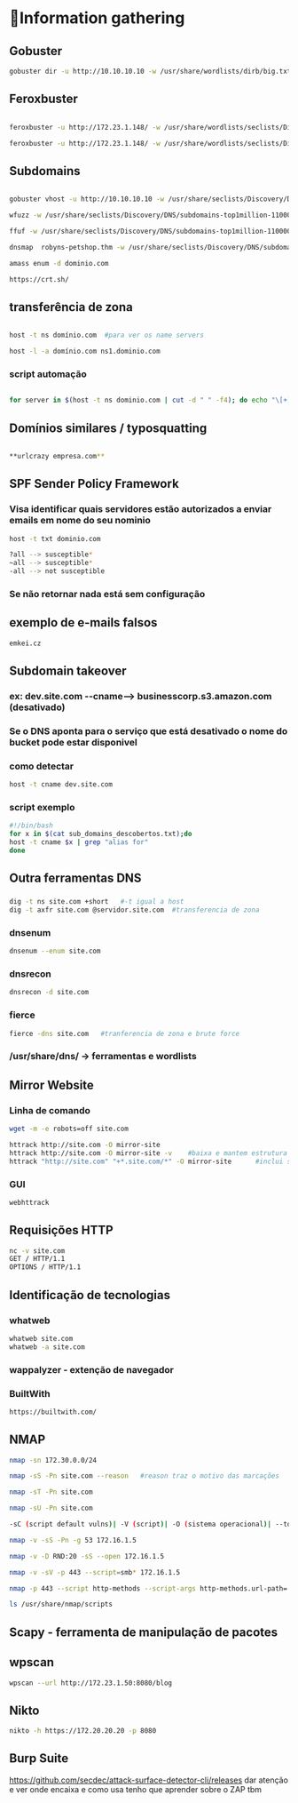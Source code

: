 # 🔎Information gathering



## Gobuster

```bash
gobuster dir -u http://10.10.10.10 -w /usr/share/wordlists/dirb/big.txt --retry

```



## Feroxbuster

```bash

feroxbuster -u http://172.23.1.148/ -w /usr/share/wordlists/seclists/Discovery/Web-Content/raft-large-words.txt -A

feroxbuster -u http://172.23.1.148/ -w /usr/share/wordlists/seclists/Discovery/Web-Content/raft-large-files.txt -A

```



## Subdomains

```bash

gobuster vhost -u http://10.10.10.10 -w /usr/share/seclists/Discovery/DNS/subdomains-top1million-110000.txt --append-domain

wfuzz -w /usr/share/seclists/Discovery/DNS/subdomains-top1million-110000.txt -H "Host: FUZZ.cmess.thm" --hc 404 -u http://10.201.65.22 (--hw aqui tamanho em Word para tirar/filtrar)

ffuf -w /usr/share/seclists/Discovery/DNS/subdomains-top1million-110000.txt -u http://FUZZ.cmess.thm -fs 0

dnsmap  robyns-petshop.thm -w /usr/share/seclists/Discovery/DNS/subdomains-top1million-110000.txt

amass enum -d dominio.com

https://crt.sh/

```



## transferência de zona

```bash

host -t ns domínio.com  #para ver os name servers

host -l -a domínio.com ns1.dominio.com

```

### script automação

```bash

for server in $(host -t ns dominio.com | cut -d " " -f4); do echo "\[+] Trying $server"; host -l -a dominio.com $server 2>/dev/null || echo "No results found for $server"; echo ""; done

```





## Domínios similares / typosquatting

```bash

**urlcrazy empresa.com**  

```


## SPF Sender Policy Framework
### Visa identificar quais servidores estão autorizados a enviar emails em nome do seu nominio
```bash
host -t txt dominio.com
```
```bash
?all --> susceptible*
~all --> susceptible*
-all --> not susceptible
```
### Se não retornar nada está sem configuração

## exemplo de e-mails falsos

```bash
emkei.cz
```

## Subdomain takeover
### ex: dev.site.com --cname--> businesscorp.s3.amazon.com (desativado)
### Se o DNS aponta para o serviço que está desativado o nome do bucket pode estar disponivel
### como detectar
```bash
host -t cname dev.site.com
```

### script exemplo
```bash
#!/bin/bash
for x in $(cat sub_domains_descobertos.txt);do
host -t cname $x | grep "alias for"
done
```

## Outra ferramentas DNS

### 
```bash
dig -t ns site.com +short   #-t igual a host
dig -t axfr site.com @servidor.site.com  #transferencia de zona

```

### dnsenum
```bash
dnsenum --enum site.com

```

### dnsrecon
```bash
dnsrecon -d site.com

```

### fierce
```bash
fierce -dns site.com   #tranferencia de zona e brute force

```
### /usr/share/dns/ -> ferramentas e wordlists

## Mirror Website
### Linha de comando
```bash
wget -m -e robots=off site.com

```
```bash
httrack http://site.com -O mirror-site
httrack http://site.com -O mirror-site -v    #baixa e mantem estrutura
httrack "http://site.com" "+*.site.com/*" -O mirror-site      #inclui subdominios

```
### GUI
```bash
webhttrack

```

## Requisições HTTP
```bash
nc -v site.com
GET / HTTP/1.1
OPTIONS / HTTP/1.1

```
## Identificação de tecnologias
### whatweb
```bash
whatweb site.com
whatweb -a site.com

```
### wappalyzer - extenção de navegador

### BuiltWith
```bash
https://builtwith.com/

```
## NMAP
```bash
nmap -sn 172.30.0.0/24
```
```bash
nmap -sS -Pn site.com --reason   #reason traz o motivo das marcações
```
```bash
nmap -sT -Pn site.com
```
```bash
nmap -sU -Pn site.com
```
```bash
-sC (script default vulns)| -V (script)| -O (sistema operacional)| --top-ports=100 | -T 2 (Velocidade) 
```
```bash
nmap -v -sS -Pn -g 53 172.16.1.5
```
```bash
nmap -v -D RND:20 -sS --open 172.16.1.5
```
```bash
nmap -v -sV -p 443 --script=smb* 172.16.1.5
```
```bash
nmap -p 443 --script http-methods --script-args http-methods.url-path='/index.php'
```
```bash
ls /usr/share/nmap/scripts
```

## Scapy - ferramenta de manipulação de pacotes

## wpscan
```bash
wpscan --url http://172.23.1.50:8080/blog
```

## Nikto
```bash
nikto -h https://172.20.20.20 -p 8080
```

## Burp Suite



https://github.com/secdec/attack-surface-detector-cli/releases dar atenção e ver onde encaixa e como usa
tenho que aprender sobre o ZAP tbm
